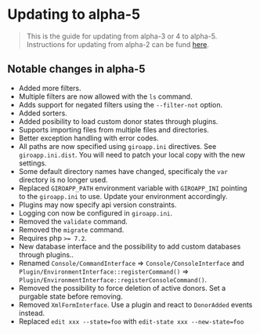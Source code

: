 # Updating to alpha-5

> This is the guide for updating from alpha-3 or 4 to alpha-5. Instructions for updating
> from alpha-2 can be fund [here](https://github.com/byrokrat/giroapp/blob/1.0.0-alpha3/UPDATING.md).

## Notable changes in alpha-5

* Added more filters.
* Multiple filters are now allowed with the `ls` command.
* Adds support for negated filters using the `--filter-not` option.
* Added sorters.
* Added posibility to load custom donor states through plugins.
* Supports importing files from multiple files and directories.
* Better exception handling with error codes.
* All paths are now specified using `giroapp.ini` directives. See `giroapp.ini.dist`.
  You will need to patch your local copy with the new settings.
* Some default directory names have changed, specificaly the `var` directory
  is no longer used.
* Replaced `GIROAPP_PATH` environment variable with `GIROAPP_INI` pointing to the
  `giroapp.ini` to use. Update your environment accordingly.
* Plugins may now specify api version constraints.
* Logging con now be configured in `giroapp.ini`.
* Removed the `validate` command.
* Removed the `migrate` command.
* Requires php `>= 7.2`.
* New database interface and the possibility to add custom databases through plugins..
* Renamed `Console/CommandInterface` => `Console/ConsoleInterface` and
  `Plugin/EnvironmentInterface::registerCommand()` => `Plugin/EnvironmentInterface::registerConsoleCommand()`.
* Removed the possibility to force deletion of active donors. Set a purgable state before removing.
* Removed `XmlFormInterface`. Use a plugin and react to `DonorAdded` events instead.
* Replaced `edit xxx --state=foo` with `edit-state xxx --new-state=foo`
